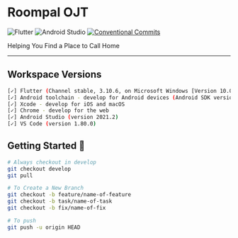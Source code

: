 # Roompal OJT
![Flutter](https://img.shields.io/badge/Flutter-3.10.6-blue?style=plastic&logo=flutter) ![Android Studio](https://img.shields.io/badge/Android_SDK-33.0.0-green?style=plastic&logo=Android) [![Conventional Commits](https://img.shields.io/badge/Conventional%20Commits-1.0.0-%23FE5196?logo=conventionalcommits&logoColor=white)](https://conventionalcommits.org)

Helping You Find a Place to Call Home

---

## Workspace Versions

```bash
[✓] Flutter (Channel stable, 3.10.6, on Microsoft Windows [Version 10.0.19044.3086], locale en-US)
[✓] Android toolchain - develop for Android devices (Android SDK version 33.0.0)
[✓] Xcode - develop for iOS and macOS
[✓] Chrome - develop for the web
[✓] Android Studio (version 2021.2)
[✓] VS Code (version 1.80.0)
```

## Getting Started 🚀

```bash
# Always checkout in develop
git checkout develop
git pull

# To Create a New Branch
git checkout -b feature/name-of-feature
git checkout -b task/name-of-task
git checkout -b fix/name-of-fix

# To push
git push -u origin HEAD

```

[coverage_badge]: coverage_badge.svg
[flutter_localizations_link]: https://api.flutter.dev/flutter/flutter_localizations/flutter_localizations-library.html
[internationalization_link]: https://flutter.dev/docs/development/accessibility-and-localization/internationalization
[license_badge]: https://img.shields.io/badge/license-MIT-blue.svg
[license_link]: https://opensource.org/licenses/MIT
[very_good_analysis_badge]: https://img.shields.io/badge/style-very_good_analysis-B22C89.svg
[very_good_analysis_link]: https://pub.dev/packages/very_good_analysis
[very_good_cli_link]: https://github.com/VeryGoodOpenSource/very_good_cli
